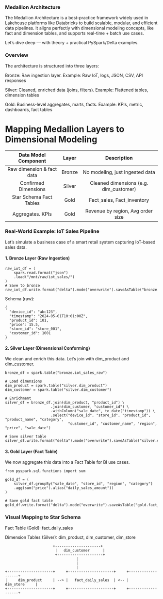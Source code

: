 ### Medallion Architecture
The Medallion Architecture is a best-practice framework widely used in Lakehouse platforms like Databricks to build scalable, modular, and efficient data pipelines. It aligns perfectly with dimensional modeling concepts, like fact and dimension tables, and supports real-time + batch use cases.

Let’s dive deep — with theory + practical PySpark/Delta examples.

### Overview

The architecture is structured into three layers:

Bronze: Raw ingestion layer. Example: Raw IoT, logs, JSON, CSV, API responses

Silver: Cleaned, enriched data (joins, filters). Example: Flattened tables, dimension tables

Gold: Business-level aggregates, marts, facts. Example: KPIs, metric, dashboards, fact tables

# Mapping Medallion Layers to Dimensional Modeling

| Data Model Component | Layer | Description |
|:-------------------: |:------:|:----------:|
|Raw dimension & fact data | Bronze | No modeling, just ingested data |
|Confirmed Dimensions | Silver | Cleaned dimensions (e.g. dim_customer) |
|Star Schema Fact Tables | Gold | Fact_sales, Fact_inventory|
|Aggregates. KPIs | Gold | Revenue by region, Avg order size|

### Real-World Example: IoT Sales Pipeline

Let’s simulate a business case of a smart retail system capturing IoT-based sales data.

#### 1. Bronze Layer (Raw Ingestion)
```
raw_iot_df = (
    spark.read.format("json")
    .load("/mnt/raw/iot_sales/")
)
# Save to bronze
raw_iot_df.write.format("delta").mode("overwrite").saveAsTable("bronze.iot_sales_raw")
```
Schema (raw):
```
{
  "device_id": "abc123",
  "timestamp": "2024-05-01T10:01:00Z",
  "product_id": 101,
  "price": 15.5,
  "store_id": "store_001",
  "customer_id": 1001
}
```

#### 2. Silver Layer (Dimensional Conforming)

We clean and enrich this data. Let’s join with dim_product and dim_customer.
```
bronze_df = spark.table("bronze.iot_sales_raw")

# Load dimensions
dim_product = spark.table("silver.dim_product")
dim_customer = spark.table("silver.dim_customer")

# Enrichment
silver_df = bronze_df.join(dim_product, "product_id") \
                     .join(dim_customer, "customer_id") \
                     .withColumn("sale_date", to_date("timestamp")) \
                     .select("device_id", "store_id", "product_id", "product_name", "category",
                             "customer_id", "customer_name", "region", "price", "sale_date")

# Save silver table
silver_df.write.format("delta").mode("overwrite").saveAsTable("silver.sales_enriched")
```
#### 3. Gold Layer (Fact Table)

We now aggregate this data into a Fact Table for BI use cases.
```
from pyspark.sql.functions import sum

gold_df = (
    silver_df.groupBy("sale_date", "store_id", "region", "category")
    .agg(sum("price").alias("daily_sales_amount"))
)

# Save gold fact table
gold_df.write.format("delta").mode("overwrite").saveAsTable("gold.fact_daily_sales")

```

### Visual Mapping to Star Schema

Fact Table (Gold): fact_daily_sales

Dimension Tables (Silver): dim_product, dim_customer, dim_store

```
                      +---------------------+
                       |   dim_customer      |
                       +---------------------+
                                 |
                                 |
                                 |
+---------------------+     +---------------------+     +-------------------+
|     dim_product     | --> |   fact_daily_sales  | <-- |     dim_store     |
+---------------------+     +---------------------+     +-------------------+
```
